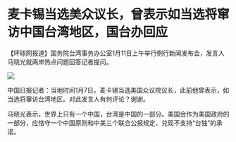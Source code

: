# 麦卡锡当选美众议长，曾表示如当选将窜访中国台湾地区，国台办回应

【环球网报道】国务院台湾事务办公室1月11日上午举行例行新闻发布会，发言人马晓光就两岸热点问题回答记者提问。

![](https://inews.gtimg.com/newsapp_bt/0/15605020212/1000)

中国日报记者：当地时间1月7日，麦卡锡当选美国众议院议长，此前他曾表示，如当选将窜访台湾地区。对此发言人有何评论？谢谢。

马晓光表示，世界上只有一个中国，台湾是中国的一部分。美国会作为美国政府的一部分，应恪守一个中国原则和中美三个联合公报规定，兑现不支持“台独”的承诺。

